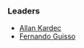 ### Leaders
* [Allan Kardec](mailto:allan.kardec@owasp.org)
* [Fernando Guisso](mailto:fernando.guisso@owasp.org)
